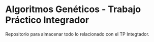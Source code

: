 # Algoritmos Genéticos - Trabajo Práctico Integrador
Repositorio para almacenar todo lo relacionado con el TP Integtador.
